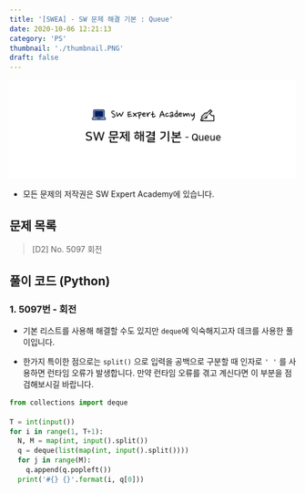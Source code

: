 ```yaml
---
title: '[SWEA] - SW 문제 해결 기본 : Queue'
date: 2020-10-06 12:21:13
category: 'PS'
thumbnail: './thumbnail.PNG'
draft: false
---
```


![thumbnail](./thumbnail.PNG)

- 모든 문제의 저작권은 SW Expert Academy에 있습니다.

## 문제 목록

> [D2] No. 5097 회전

## 풀이 코드 (Python)

### 1. 5097번 - 회전

- 기본 리스트를 사용해 해결할 수도 있지만 `deque`에 익숙해지고자 데크를 사용한 풀이입니다.

- 한가지 특이한 점으로는 `split()` 으로 입력을 공백으로 구분할 때 인자로 `' '` 를 사용하면 런타임 오류가 발생합니다. 만약 런타임 오류를 겪고 계신다면 이 부분을 점검해보시길 바랍니다.

```python
from collections import deque

T = int(input())
for i in range(1, T+1):
  N, M = map(int, input().split())
  q = deque(list(map(int, input().split())))
  for j in range(M):
    q.append(q.popleft())
  print('#{} {}'.format(i, q[0]))
```
